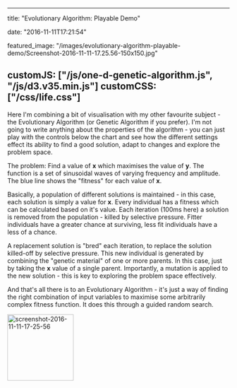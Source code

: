
---
title: "Evolutionary Algorithm: Playable Demo"

date: "2016-11-11T17:21:54"

featured_image: "/images/evolutionary-algorithm-playable-demo/Screenshot-2016-11-11-17.25.56-150x150.jpg"

customJS: ["/js/one-d-genetic-algorithm.js",
           "/js/d3.v35.min.js"]
customCSS: ["/css/life.css"]
---

Here I'm combining a bit of visualisation with my other favourite subject - the Evolutionary Algorithm (or Genetic Algorithm if you prefer).  I'm not going to write anything about the properties of the algorithm - you can just play with the controls below the chart and see how the different settings effect its ability to find a good solution, adapt to changes and explore the problem space.

The problem: Find a value of **x** which maximises the value of **y**. The function is a set of sinusoidal waves of varying frequency and amplitude. The blue line shows the "fitness" for each value of **x**.

<script type="text/javascript">
window.onload = function() {
  oneDGA(".js_target");
};
</script>

<div class="js_target"></div>

Basically, a population of different solutions is maintained - in this case, each solution is simply a value for **x**. Every individual has a fitness which can be calculated based on it's value. Each iteration (100ms here) a solution is removed from the population - killed by selective pressure. Fitter individuals have a greater chance at surviving, less fit individuals have a less of a chance.

A replacement solution is "bred" each iteration, to replace the solution killed-off by selective pressure. This new individual is generated by combining the "genetic material" of one or more parents. In this case, just by taking the **x** value of a single parent. Importantly, a mutation is applied to the new solution - this is key to exploring the problem space effectively.

And that's all there is to an Evolutionary Algorithm - it's just a way of finding the right combination of input variables to maximise some arbitrarily complex fitness function. It does this through a guided random search.

<img class="size-thumbnail wp-image-1230 alignleft" src="/images/evolutionary-algorithm-playable-demo/Screenshot-2016-11-11-17.25.56-150x150.jpg" alt="screenshot-2016-11-11-17-25-56" width="150" height="150">
